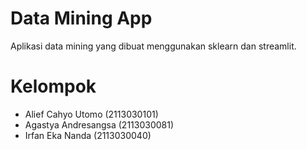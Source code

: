 # Data Mining App
Aplikasi data mining yang dibuat menggunakan sklearn dan streamlit.

# Kelompok
- Alief Cahyo Utomo (2113030101)
- Agastya Andresangsa (2113030081)
- Irfan Eka Nanda (2113030040)